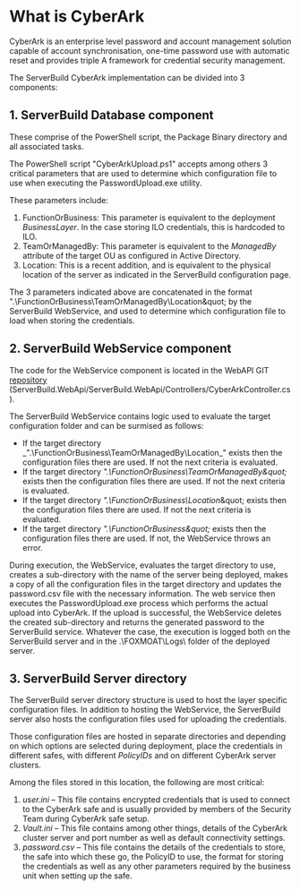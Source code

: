 # What is CyberArk

CyberArk is an enterprise level password and account management solution capable of account synchronisation, one-time password use with automatic reset and provides triple A framework for credential security management.

The ServerBuild CyberArk implementation can be divided into 3 components:

## 1. ServerBuild Database component

These comprise of the PowerShell script, the Package Binary directory and all associated tasks.

The PowerShell script &quot;CyberArkUpload.ps1&quot; accepts among others 3 critical parameters that are used to determine which configuration file to use when executing the PasswordUpload.exe utility.

These parameters include:

1. FunctionOrBusiness: This parameter is equivalent to the deployment _BusinessLayer_. In the case storing ILO credentials, this is hardcoded to ILO.
2. TeamOrManagedBy: This parameter is equivalent to the _ManagedBy_ attribute of the target OU as configured in Active Directory.
3. Location: This is a recent addition, and is equivalent to the physical location of the server as indicated in the ServerBuild configuration page.

The 3 parameters indicated above are concatenated in the format &quot;.\FunctionOrBusiness\TeamOrManagedBy\Location\&quot; by the ServerBuild WebService, and used to determine which configuration file to load when storing the credentials.

## 2. ServerBuild WebService component

The code for the WebService component is located in the WebAPI GIT [repository](https://stash.dts.fm.foxmoat.net/projects/WINENG/repos/onebuild.webapi/browse?at=refs%2Fheads%2Fmaster) (ServerBuild.WebApi/ServerBuild.WebApi/Controllers/CyberArkController.cs).

The ServerBuild WebService contains logic used to evaluate the target configuration folder and can be surmised as follows:

- If the target directory _&quot;.\FunctionOrBusiness\TeamOrManagedBy\Location\_&quot; exists then the configuration files there are used. If not the next criteria is evaluated.
- If the target directory _&quot;.\FunctionOrBusiness\TeamOrManagedBy\&quot;_ exists then the configuration files there are used. If not the next criteria is evaluated.
- If the target directory _&quot;.\FunctionOrBusiness\Location_\&quot; exists then the configuration files there are used. If not the next criteria is evaluated.
- If the target directory _&quot;.\FunctionOrBusiness\&quot;_ exists then the configuration files there are used. If not, the WebService throws an error.

During execution, the WebService, evaluates the target directory to use, creates a sub-directory with the name of the server being deployed, makes a copy of all the configuration files in the target directory and updates the password.csv file with the necessary information. The web service then executes the PasswordUpload.exe process which performs the actual upload into CyberArk. If the upload is successful, the WebService deletes the created sub-directory and returns the generated password to the ServerBuild service. Whatever the case, the execution is logged both on the ServerBuild server and in the .\FOXMOAT\Logs\ folder of the deployed server.

## 3. ServerBuild Server directory

The ServerBuild server directory structure is used to host the layer specific configuration files. In addition to hosting the WebService, the ServerBuild server also hosts the configuration files used for uploading the credentials.

Those configuration files are hosted in separate directories and depending on which options are selected during deployment, place the credentials in different safes, with different _PolicyIDs_ and on different CyberArk server clusters.

Among the files stored in this location, the following are most critical:

1. _user.ini_ – This file contains encrypted credentials that is used to connect to the CyberArk safe and is usually provided by members of the Security Team during CyberArk safe setup.
2. _Vault.ini_ – This file contains among other things, details of the CyberArk cluster server and port number as well as default connectivity settings.
3. _password.csv_ – This file contains the details of the credentials to store, the safe into which these go, the PolicyID to use, the format for storing the credentials as well as any other parameters required by the business unit when setting up the safe.
